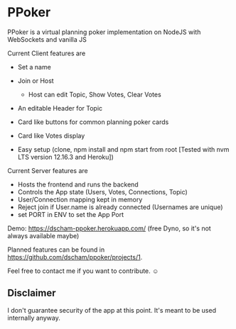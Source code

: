 # PPoker
PPoker is a virtual planning poker implementation on NodeJS with WebSockets and vanilla JS

Current Client features are
 - Set a name
 - Join or Host
   - Host can edit Topic, Show Votes, Clear Votes
 - An editable Header for Topic
 - Card like buttons for common planning poker cards
 - Card like Votes display

 - Easy setup (clone, npm install and npm start from root [Tested with nvm LTS version 12.16.3 and Heroku])

Current Server features are
 - Hosts the frontend and runs the backend
 - Controls the App state (Users, Votes, Connections, Topic)
 - User/Connection mapping kept in memory
 - Reject join if User.name is already connected (Usernames are unique)
 - set PORT in ENV to set the App Port
 

Demo: https://dscham-ppoker.herokuapp.com/ (free Dyno, so it's not always available maybe)
 
Planned features can be found in https://github.com/dscham/ppoker/projects/1.

Feel free to contact me if you want to contribute. ☺

## Disclaimer
I don't guarantee security of the app at this point. It's meant to be used internally anyway.
